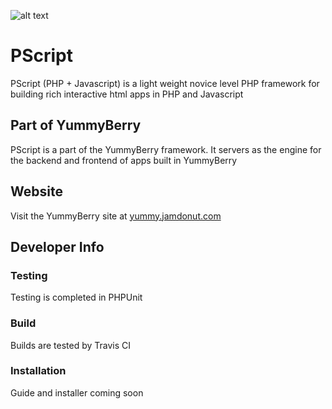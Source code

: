 ![alt text](https://travis-ci.org/aJamDonut/PScript.svg?branch=master "Builds with Travis CI")

# PScript
PScript (PHP + Javascript) is a light weight novice level PHP framework for building rich interactive html apps in PHP and Javascript

## Part of YummyBerry
PScript is a part of the YummyBerry framework. It servers as the engine for the backend and frontend of apps built in YummyBerry

## Website
Visit the YummyBerry site at [yummy.jamdonut.com](http://yummy.jamdonut.com)

## Developer Info

### Testing
Testing is completed in PHPUnit

### Build
Builds are tested by Travis CI

### Installation
Guide and installer coming soon